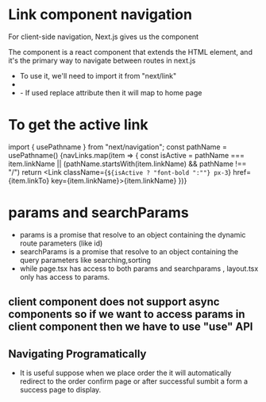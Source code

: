 # Link component navigation

For client-side navigation, Next.js gives us the <Link> component

The <Link> component is a react component that extends the HTML <a> element, and it's the primary way to navigate between routes in next.js

- To use it, we'll need to import it from "next/link"
- <Link href=""></Link>
- <Link href="" replace></Link> - If used replace attribute then it will map to home page


# To get the active link
import { usePathname } from "next/navigation";
 const pathName = usePathname()
 {navLinks.map(item => {
            const isActive = pathName === item.linkName || (pathName.startsWith(item.linkName) && pathName !== "/")
           return <Link className={`${isActive ? "font-bold ":""} px-3`} href={item.linkTo} key={item.linkName}>{item.linkName}</Link>
})}

# params and searchParams

- params is a promise that resolve to an object containing the dynamic route parameters (like id)
- searchParams is a promise that resolve to an object containing the query parameters like searching,sorting
- while page.tsx has access to both params and searchparams , layout.tsx only has access to params.

## client component does not support async components so if we want to access params in client component then we have to use "use" API


## Navigating Programatically

- It is useful suppose when we place order the it will automatically redirect to the order confirm page or after successful sumbit a form a success page to display.
